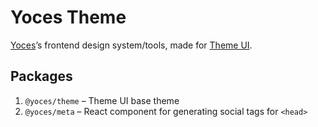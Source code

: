 # Yoces Theme

[Yoces](https://yoces.ca)’s frontend design system/tools,
made for [Theme UI](https://theme-ui.com).

## Packages

1. `@yoces/theme` – Theme UI base theme
2. `@yoces/meta` – React component for generating social tags for `<head>`
